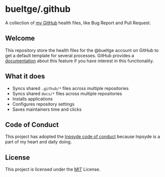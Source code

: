 # bueltge/.github
A collection of [my GitHub](https://github.com/bueltge/) health files, like Bug Report and Pull Request.

## Welcome
This repository store the health files for the @bueltge account on GitHub to get a default template for several processes.
GitHub provides a [documentation](https://docs.github.com/en/communities/setting-up-your-project-for-healthy-contributions/creating-a-default-community-health-file) about this feature if you have interest in this functionality.

## What it does
* Syncs shared `.github/*` files across multiple repositories
* Syncs shared `docs/*` files across multiple repositories
* Installs applications
* Configures repository settings
* Saves maintainers time and clicks

## Code of Conduct
This project has adopted the [Inpsyde code of conduct](https://github.com/inpsyde/.github) because Inpsyde is a part of my heart and daily doing.

## License
This project is licensed under the [MIT](./LICENSE) License.
